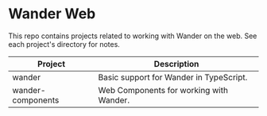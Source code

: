 # Wander Web

This repo contains projects related to working with Wander on the web.
See each project's directory for notes.

| Project           | Description                                |
| ----------------- | ------------------------------------------ |
| wander            | Basic support for Wander in TypeScript.    |
| wander-components | Web Components for working with Wander.    |
